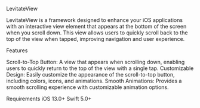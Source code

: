 LevitateView

LevitateView is a framework designed to enhance your iOS applications with an interactive view element that appears at the bottom of the screen when you scroll down. This view allows users to quickly scroll back to the top of the view when tapped, improving navigation and user experience.

Features

Scroll-to-Top Button: A view that appears when scrolling down, enabling users to quickly return to the top of the view with a single tap.
Customizable Design: Easily customize the appearance of the scroll-to-top button, including colors, icons, and animations.
Smooth Animations: Provides a smooth scrolling experience with customizable animation options.

Requirements
iOS 13.0+
Swift 5.0+
